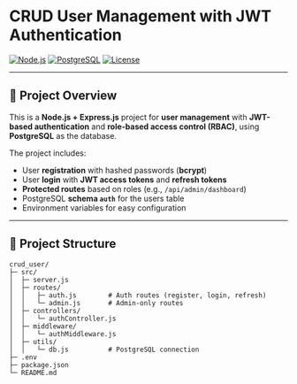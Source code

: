 # CRUD User Management with JWT Authentication

[![Node.js](https://img.shields.io/badge/Node.js-v18.x-green)](https://nodejs.org/)
[![PostgreSQL](https://img.shields.io/badge/PostgreSQL-v15-blue)](https://www.postgresql.org/)
[![License](https://img.shields.io/badge/License-ISC-blue)](LICENSE)

---

## 🚀 Project Overview

This is a **Node.js + Express.js** project for **user management** with **JWT-based authentication** and **role-based access control (RBAC)**, using **PostgreSQL** as the database.  

The project includes:  

- User **registration** with hashed passwords (**bcrypt**)  
- User **login** with **JWT access tokens** and **refresh tokens**  
- **Protected routes** based on roles (e.g., `/api/admin/dashboard`)  
- PostgreSQL **schema `auth`** for the users table  
- Environment variables for easy configuration  

---

## 📁 Project Structure

```text
crud_user/
├─ src/
│  ├─ server.js
│  ├─ routes/
│  │   ├─ auth.js        # Auth routes (register, login, refresh)
│  │   └─ admin.js       # Admin-only routes
│  ├─ controllers/
│  │   └─ authController.js
│  ├─ middleware/
│  │   └─ authMiddleware.js
│  ├─ utils/
│  │   └─ db.js          # PostgreSQL connection
├─ .env
├─ package.json
└─ README.md
